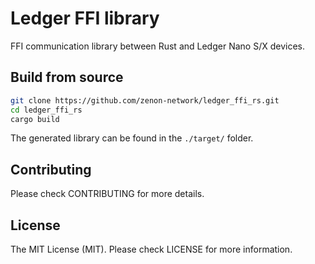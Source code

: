 # Ledger FFI library

FFI communication library between Rust and Ledger Nano S/X devices.

## Build from source

```bash
git clone https://github.com/zenon-network/ledger_ffi_rs.git
cd ledger_ffi_rs
cargo build
```

The generated library can be found in the `./target/` folder.

## Contributing

Please check CONTRIBUTING for more details.

## License

The MIT License (MIT). Please check LICENSE for more information.
